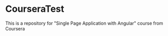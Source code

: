 # CourseraTest
This is a repository for "Single Page Application with Angular" course from Coursera 
